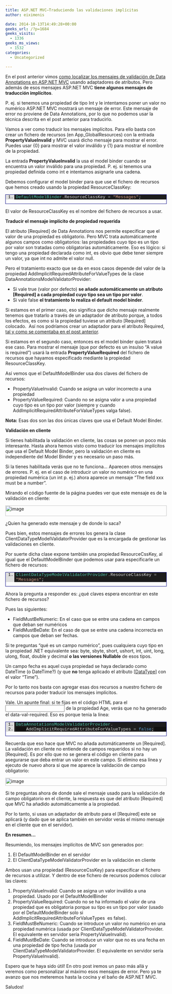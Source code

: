 ```yaml
---
title: ASP.NET MVC–Traduciendo las validaciones implícitas
author: eiximenis

date: 2014-10-13T14:49:28+00:00
geeks_url: /?p=1684
geeks_visits:
  - 1336
geeks_ms_views:
  - 1532
categories:
  - Uncategorized

---
```

En el post anterior vimos <a href="http://geeks.ms/blogs/etomas/archive/2014/10/09/asp-net-mvc-traducir-los-mensajes-de-error-de-dataannotations-otra-vez.aspx" target="_blank" rel="noopener noreferrer">como localizar los mensajes de validación de Data Annotations en ASP.NET MVC</a> usando adaptadores de atributos. Pero además de esos mensajes ASP.NET MVC **tiene algunos mensajes de traducción implícitos**.

P. ej. si tenemos una propiedad de tipo Int y le intentamos poner un valor no numérico ASP.NET MVC mostrará un mensaje de error. Este mensaje de error no proviene de Data Annotations, por lo que no podemos usar la técnica descrita en el post anterior para traducirlo.

Vamos a ver como traducir los mensajes implícitos. Para ello basta con crear un fichero de recursos (en App_GlobalResources) con la entrada **PropertyValueInvalid** y MVC usará dicho mensaje para mostrar el error. Puedes usar {0} para mostrar el valor inválido y {1} para mostrar el nombre de la propiedad.

La entrada **PropertyValueInvalid** la usa el model binder cuando se encuentra un valor inválido para una propiedad. P. ej. si tenemos una propiedad definida como int e intentamos asignarle una cadena.

Debemos configurar el model binder para que use el fichero de recursos que hemos creado usando la propiedad ResourceClassKey:

<div id="scid:9ce6104f-a9aa-4a17-a79f-3a39532ebf7c:43b591e6-87e0-4b90-8f54-2d75f0b90daa" class="wlWriterEditableSmartContent" style="float: none; padding-bottom: 0px; padding-top: 0px; padding-left: 0px; margin: 0px; display: inline; padding-right: 0px">
  <div style="border: #000080 1px solid; color: #000; font-family: 'Courier New', Courier, Monospace; font-size: 10pt">
    <div style="background: #ddd; max-height: 300px; overflow: auto">
      <ol start="1" style="background: #1d1d1d; margin: 0 0 0 2em; padding: 0 0 0 5px;">
        <li>
          <span style="background:#1e1e1e;color:#4ec9b0">DefaultModelBinder</span><span style="background:#1e1e1e;color:#b4b4b4">.</span><span style="background:#1e1e1e;color:#dcdcdc">ResourceClassKey </span><span style="background:#1e1e1e;color:#b4b4b4">=</span><span style="background:#1e1e1e;color:#dcdcdc"> </span><span style="background:#1e1e1e;color:#d69d85">"Messages"</span><span style="background:#1e1e1e;color:#dcdcdc">;</span>
        </li>
      </ol>
    </div></p>
  </div></p>
</div>

El valor de ResourceClassKey es el nombre del fichero de recursos a usar.

**Traducir el mensaje implícito de propiedad requerida**

El atributo [Required] de Data Annotations nos permite especificar que el valor de una propiedad es obligatorio. Pero MVC trata automáticamente algunos campos como obligatorios: las propiedades cuyo tipo es un tipo por valor son tratadas como obligatorias automáticamente. Eso es lógico: si tengo una propiedad declarada como int, es obvio que debe tener siempre un valor, ya que int no admite el valor null.

Pero el tratamiento exacto que se da en esos casos depende del valor de la propiedad AddImplicitRequiredAttributeForValueTypes de la clase DataAnnotationsModelValidatorProvider:

  * Si vale true (valor por defecto) **se añade automáticamente un atributo [Required] a cada propiedad cuyo tipo sea un tipo por valor**. 
  * Si vale false **el tratamiento lo realiza el default model binder**. 

Si estamos en el primer caso, eso significa que dicho mensaje realmente tenemos que tratarlo a través de un adaptador de atributo porque, a todos los efectos, es como si la propiedad tuviese un atributo [Required] colocado.&#160; Así nos podríamos crear un adaptador para el atributo Required, <a href="http://geeks.ms/blogs/etomas/archive/2014/10/09/asp-net-mvc-traducir-los-mensajes-de-error-de-dataannotations-otra-vez.aspx" target="_blank" rel="noopener noreferrer">tal y como se comentaba en el post anterior</a>.

Si estamos en el segundo caso, entonces es el model binder quien tratará ese caso. Para mostrar el mensaje (que por defecto es un insulso “A value is required”) usará la entrada **PropertyValueRequired** del fichero de recursos que hayamos especificado mediante la propiedad ResourceClassKey.

Así vemos que el DefaultModelBinder usa dos claves del fichero de recursos:

  * PropertyValueInvalid: Cuando se asigna un valor incorrecto a una propiedad 
  * PropertyValueRequired: Cuando no se asigna valor a una propiedad cuyo tipo es un tipo por valor (siempre y cuando AddImplicitRequiredAttributeForValueTypes valga false). 

**Nota:** Esas dos son las dos únicas claves que usa el Default Model Binder.

**Validación en cliente**

Si tienes habilitada la validación en cliente, las cosas se ponen un poco más interesante. Hasta ahora hemos visto como traducir los mensajes implícitos que usa el Default Model Binder, pero la validación en cliente es independiente del Model Binder y es necesario un paso más.

Si la tienes habilitada verás que no te funciona… Aparecen otros mensajes de errores. P. ej. en el caso de introducir un valor no numérico en una propiedad numérica (un int p. ej.) ahora aparece un mensaje “The field xxx must be a number”.

Mirando el código fuente de la página puedes ver que este mensaje es de la validación en cliente:

[<img title="image" style="border-left-width: 0px; border-right-width: 0px; background-image: none; border-bottom-width: 0px; padding-top: 0px; padding-left: 0px; display: inline; padding-right: 0px; border-top-width: 0px" border="0" alt="image" src="http://geeks.ms/cfs-file.ashx/__key/CommunityServer.Blogs.Components.WeblogFiles/etomas/image_5F00_thumb_5F00_4EBC39C5.png" width="504" height="33" />][1]

¿Quien ha generado este mensaje y de donde lo saca?

Pues bien, estos mensajes de errores los genera la clase ClientDataTypeModelValidatorProvider que es la encargada de gestionar las validaciones en cliente.

Por suerte dicha clase expone también una propiedad ResourceCssKey, al igual que el DefaultModelBinder que podemos usar para especificarle un fichero de recursos:

<div id="scid:9ce6104f-a9aa-4a17-a79f-3a39532ebf7c:600c5608-a259-4348-b6af-8f26e82342e6" class="wlWriterEditableSmartContent" style="float: none; padding-bottom: 0px; padding-top: 0px; padding-left: 0px; margin: 0px; display: inline; padding-right: 0px">
  <div style="border: #000080 1px solid; color: #000; font-family: 'Courier New', Courier, Monospace; font-size: 10pt">
    <div style="background: #ddd; max-height: 300px; overflow: auto">
      <ol start="1" style="background: #1d1d1d; margin: 0 0 0 2em; padding: 0 0 0 5px;">
        <li>
          <span style="background:#1e1e1e;color:#4ec9b0">ClientDataTypeModelValidatorProvider</span><span style="background:#1e1e1e;color:#b4b4b4">.</span><span style="background:#1e1e1e;color:#dcdcdc">ResourceClassKey </span><span style="background:#1e1e1e;color:#b4b4b4">=</span><span style="background:#1e1e1e;color:#dcdcdc"> </span><span style="background:#1e1e1e;color:#d69d85">"Messages"</span><span style="background:#1e1e1e;color:#dcdcdc">;</span>
        </li>
      </ol>
    </div></p>
  </div></p>
</div>

Ahora la pregunta a responder es: ¿qué claves espera encontrar en este fichero de recursos?

Pues las siguientes:

  * FieldMustBeNumeric: En el caso que se entre una cadena en campos que deban ser numéricos 
  * FieldMustBeDate: En el caso de que se entre una cadena incorrecta en campos que deban ser fechas. 

Si te preguntas “qué es un campo numérico”, pues cualquiera cuyo tipo en la propiedad .NET equivalente sea: byte, sbyte, short, ushort, int, uint, long, ulong, float, double y decimal **o las versiones Nullable** de esos tipos.

Un campo fecha es aquel cuya propiedad se haya declarado como DateTime (o DateTime?) (y que **no** tenga aplicado el atributo [<a href="http://msdn.microsoft.com/en-us/library/system.
componentmodel.dataannotations.datatypeattribute(v=vs.110).aspx" target="_blank" rel="noopener noreferrer">DataType</a>] con el valor “Time”).

Por lo tanto nos basta con agregar esas dos recursos a nuestro fichero de recursos para poder traducir los mensajes implícitos.

Vale. Un apunte final: si te fijas en el código HTML para el <input /> de la propiedad Age, verás que no ha generado el data-val-required. Eso es porque tenia la línea:

<div id="scid:9ce6104f-a9aa-4a17-a79f-3a39532ebf7c:ef952a9f-c59a-45db-908d-89c5ef82ad0a" class="wlWriterEditableSmartContent" style="float: none; padding-bottom: 0px; padding-top: 0px; padding-left: 0px; margin: 0px; display: inline; padding-right: 0px">
  <div style="border: #000080 1px solid; color: #000; font-family: 'Courier New', Courier, Monospace; font-size: 10pt">
    <div style="background: #ddd; max-height: 300px; overflow: auto">
      <ol start="1" style="background: #1d1d1d; margin: 0 0 0 2em; padding: 0 0 0 5px;">
        <li>
          <span style="background:#1e1e1e;color:#dcdcdc"></span><span style="background:#1e1e1e;color:#4ec9b0">DataAnnotationsModelValidatorProvider</span><span style="background:#1e1e1e;color:#b4b4b4">.</span>
        </li>
        <li style="background: #111111">
              <span style="background:#1e1e1e;color:#dcdcdc">AddImplicitRequiredAttributeForValueTypes </span><span style="background:#1e1e1e;color:#b4b4b4">=</span><span style="background:#1e1e1e;color:#dcdcdc"> </span><span style="background:#1e1e1e;color:#569cd6">false</span><span style="background:#1e1e1e;color:#dcdcdc">;</span>
        </li>
      </ol>
    </div></p>
  </div></p>
</div>

Recuerda que eso hace que MVC no añada automáticamente un [Required]. La validación en cliente no entiende de campos requeridos si no hay un [Required]. Es por ello que no se genera el código en cliente para asegurarse que deba entrar un valor en este campo. Si elimino esa línea y ejecuto de nuevo ahora si que me aparece la validación de campo obligatorio:

[<img title="image" style="border-top: 0px; border-right: 0px; background-image: none; border-bottom: 0px; padding-top: 0px; padding-left: 0px; border-left: 0px; display: inline; padding-right: 0px" border="0" alt="image" src="http://geeks.ms/cfs-file.ashx/__key/CommunityServer.Blogs.Components.WeblogFiles/etomas/image_5F00_thumb_5F00_37FCF23C.png" width="504" height="25" />][2]

Si te preguntas ahora de donde sale el mensaje usado para la validación de campo obligatorio en el cliente, la respuesta es que del atributo [Required] que MVC ha añadido automáticamente a la propiedad.

Por lo tanto, si usas un adaptador de atributo para el [Required] este se aplicará (y dado que se aplica también en servidor verás el mismo mensaje en el cliente que en el servidor).

**En resumen…**

Resumiendo, los mensajes implícitos de MVC son generados por:

  1. El DefaultModelBinder en el servidor
  2. El ClientDataTypeModelValidatorProvider en la validación en cliente

Ambos usan una propiedad (ResourceCssKey) para especificar el fichero de recursos a utilizar. Y dentro de ese fichero de recursos podemos colocar las claves:

  1. PropertyValueInvalid: Cuando se asigna un valor inválido a una propiedad. Usado por el DefaultModelBinder
  2. PropertyValueRequired: Cuando no se ha informado el valor de una propiedad que es obligatoria porque su tipo es un tipo por valor (usado por el DefaultModelBinder solo si AddImplicitRequiredAttributeForValueTypes&#160; es false).
  3. FieldMustBeNumeric: Cuando se introduce un valor no numérico en una propiedad numérica (usada por ClientDataTypeModelValidatorProvider. El equivalente en servidor sería PropertyValueInvalid).
  4. FieldMustBeDate: Cuando se introduce un valor que no es una fecha en una propiedad de tipo fecha (usada por ClientDataTypeModelValidatorProvider. El equivalente en servidor sería PropertyValueInvalid).

Espero que te haya sido útil! En otro post iremos un paso más allá y veremos como personalizar al máximo esos mensajes de error. Pero ya te avanzo que nos meteremos hasta la cocina y el baño de ASP.NET MVC.

Saludos!

 [1]: http://geeks.ms/cfs-file.ashx/__key/CommunityServer.Blogs.Components.WeblogFiles/etomas/image_5F00_2CD0D741.png
 [2]: http://geeks.ms/cfs-file.ashx/__key/CommunityServer.Blogs.Components.WeblogFiles/etomas/image_5F00_035C9601.png